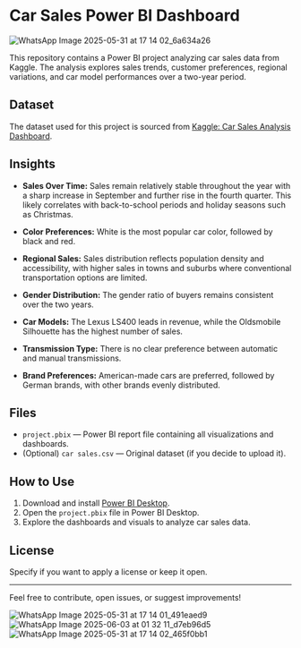 # Car Sales Power BI Dashboard
![WhatsApp Image 2025-05-31 at 17 14 02_6a634a26](https://github.com/user-attachments/assets/8f64abf8-5609-43da-96c6-c8e84c073c0a)

This repository contains a Power BI project analyzing car sales data from Kaggle. The analysis explores sales trends, customer preferences, regional variations, and car model performances over a two-year period.

## Dataset

The dataset used for this project is sourced from [Kaggle: Car Sales Analysis Dashboard](https://www.kaggle.com/datasets/safaeahb/car-sales-analysis-dashboard?select=car+sales.csv).

## Insights

- **Sales Over Time:** Sales remain relatively stable throughout the year with a sharp increase in September and further rise in the fourth quarter. This likely correlates with back-to-school periods and holiday seasons such as Christmas.
  
- **Color Preferences:** White is the most popular car color, followed by black and red.
  
- **Regional Sales:** Sales distribution reflects population density and accessibility, with higher sales in towns and suburbs where conventional transportation options are limited.
  
- **Gender Distribution:** The gender ratio of buyers remains consistent over the two years.
  
- **Car Models:** The Lexus LS400 leads in revenue, while the Oldsmobile Silhouette has the highest number of sales.
  
- **Transmission Type:** There is no clear preference between automatic and manual transmissions.
  
- **Brand Preferences:** American-made cars are preferred, followed by German brands, with other brands evenly distributed.

## Files

- `project.pbix` — Power BI report file containing all visualizations and dashboards.
- (Optional) `car sales.csv` — Original dataset (if you decide to upload it).

## How to Use

1. Download and install [Power BI Desktop](https://powerbi.microsoft.com/desktop/).
2. Open the `project.pbix` file in Power BI Desktop.
3. Explore the dashboards and visuals to analyze car sales data.

## License

Specify if you want to apply a license or keep it open.

---

Feel free to contribute, open issues, or suggest improvements!


![WhatsApp Image 2025-05-31 at 17 14 01_491eaed9](https://github.com/user-attachments/assets/7761939a-22cf-4d8a-8480-b2e4d356180d)
![WhatsApp Image 2025-06-03 at 01 32 11_d7eb96d5](https://github.com/user-attachments/assets/fe89c92b-f6a6-4a0f-a64f-262e4a5e4f97)
![WhatsApp Image 2025-05-31 at 17 14 02_465f0bb1](https://github.com/user-attachments/assets/d8e550d0-507c-4265-b977-7ee45e3024d3)




